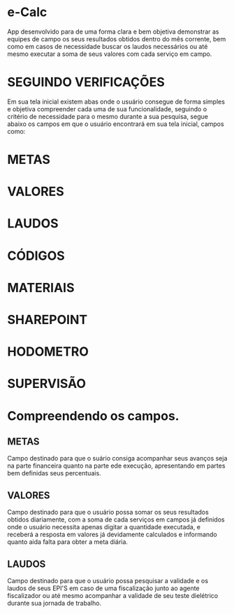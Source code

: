 # e-Calc
App desenvolvido para de uma forma clara e bem objetiva demonstrar as equipes de campo os seus resultados obtidos dentro do mês corrente, bem como em casos de necessidade buscar os laudos necessários ou até mesmo executar a soma de seus valores com cada serviço em campo.

# SEGUINDO VERIFICAÇÕES
Em sua tela inicial existem abas onde o usuário consegue de forma simples  e objetiva compreender cada uma de sua funcionalidade, seguindo o critério de necessidade para o mesmo durante a sua pesquisa, segue abaixo os campos em que o usuário encontrará em sua tela inicial,  campos como:

# METAS
# VALORES
# LAUDOS
# CÓDIGOS
# MATERIAIS
# SHAREPOINT
# HODOMETRO
# SUPERVISÃO

# Compreendendo os campos.

## METAS
Campo destinado para que o suário consiga acompanhar seus avanços seja na parte financeira quanto na parte ede execução, apresentando em partes bem definidas seus percentuais.

## VALORES

Campo destinado para que o usuário possa somar os seus resultados obtidos diariamente, com a soma de cada serviços em campos já definidos onde o usuário necessita apenas digitar a quantidade executada, e receberá a resposta em valores já devidamente calculados e informando quanto aida falta para obter a meta diária.

## LAUDOS
Campo destinado para que o usuário possa pesquisar a validade e os laudos de seus EPI'S em caso de uma fiscalização junto ao agente fiscalizador ou até mesmo acompanhar a validade de seu teste dielétrico durante sua jornada de trabalho.
